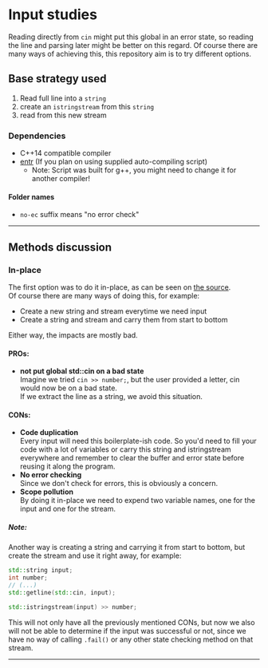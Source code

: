 # Input studies

Reading directly from `cin` might put this global in an error state, so reading the line and parsing later might be better on this regard.
Of course there are many ways of achieving this, this repository aim is to try different options.

## Base strategy used
1. Read full line into a `string`
2. create an `istringstream` from this `string`
3. read from this new stream

### Dependencies
- C++14 compatible compiler
- [entr](entrproject.org) (If you plan on using supplied auto-compiling script)
    - Note: Script was built for g++, you might need to change it for another compiler!

#### Folder names
- `no-ec` suffix means "no error check"

---
## Methods discussion

### In-place

The first option was to do it in-place, as can be seen on [the source](in-place-no-ec/main.cpp).<br>
Of course there are many ways of doing this, for example:
- Create a new string and stream everytime we need input
- Create a string and stream and carry them from start to bottom

Either way, the impacts are mostly bad.

#### PROs:
- **not put global std::cin on a bad state**<br>
  Imagine we tried `cin >> number;`, but the user provided a letter, cin would now be on a bad state.<br>
  If we extract the line as a string, we avoid this situation.

#### CONs:

- **Code duplication**<br>
  Every input will need this boilerplate-ish code. So you'd need to fill your code with a lot of variables or carry this string and istringstream everywhere and remember to clear the buffer and error state before reusing it along the program.
- **No error checking**<br>
  Since we don't check for errors, this is obviously a concern.
- **Scope pollution**<br>
  By doing it in-place we need to expend two variable names, one for the input and one for the stream.

##### Note:

Another way is creating a string and carrying it from start to bottom, but create the stream and use it right away, for example:

```cpp
std::string input;
int number;
// (...)
std::getline(std::cin, input);

std::istringstream(input) >> number;
```

This will not only have all the previously mentioned CONs, but now we also will not be able to determine if the input was successful or not, since we have no way of calling `.fail()` or any other state checking method on that stream.

---
